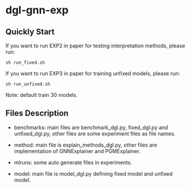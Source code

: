 # dgl-gnn-exp

## Quickly Start
If you want to run EXP2 in paper for testing interpretation methods, please run:
```
sh run_fixed.sh
```
If you want to run EXP3 in paper for training unfixed models, please run:
```
sh run_unfixed.sh
```
Note: default train 30 models.

## Files Description
* benchmarks: main files are benchmark_dgl.py, fixed_dgl.py and unfixed_dgl.py, other files are some experiment files as file names.

* method: main file is explain_methods_dgl.py, other files are implementation of GNNExplainer and PGMExplainer.

* mlruns: some auto generate files in experiments.

* model: main file is model_dgl.py defining fixed model and unfixed model.
